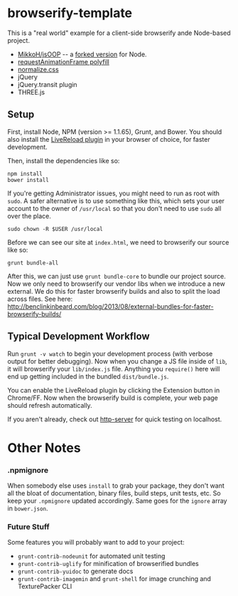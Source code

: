 browserify-template
===================

This is a "real world" example for a client-side browserify ande Node-based project.
 
- [MikkoH/jsOOP](https://github.com/MikkoH/jsOOP) -- a [forked version](https://github.com/mattdesl/jsOOP) for Node.
- [requestAnimationFrame polyfill](https://github.com/thomaswelton/requestAnimationFrame)
- [normalize.css](https://github.com/necolas/normalize.css/)
- jQuery
- jQuery.transit plugin
- THREE.js


## Setup

First, install Node, NPM (version >= 1.1.65), Grunt, and Bower. You should also install the [LiveReload plugin](https://chrome.google.com/webstore/detail/livereload/jnihajbhpnppcggbcgedagnkighmdlei?hl=en) in your browser of choice, for faster development.

Then, install the dependencies like so:

```
npm install
bower install
```

If you're getting Administrator issues, you might need to run as root with `sudo`. A safer alternative is to use something like this, which sets your user account to the owner of `/usr/local` so that you don't need to use `sudo` all over the place.

```
sudo chown -R $USER /usr/local
```

Before we can see our site at `index.html`, we need to browserify our source like so:
```
grunt bundle-all
```

After this, we can just use `grunt bundle-core` to bundle our project source. Now we only need to browserify our vendor libs when we introduce a new external. We do this for faster browserify builds and also to split the load across files. See here:  
http://benclinkinbeard.com/blog/2013/08/external-bundles-for-faster-browserify-builds/

## Typical Development Workflow

Run `grunt -v watch` to begin your development process (with verbose output for better debugging). Now when you change a JS file inside of `lib`, it will browserify your `lib/index.js` file. Anything you `require()` here will end up getting included in the bundled `dist/bundle.js`. 

You can enable the LiveReload plugin by clicking the Extension button in Chrome/FF. Now when the browserify build is complete, your web page should refresh automatically.

If you aren't already, check out [http-server](https://github.com/nodeapps/http-server) for quick testing on localhost.

# Other Notes

### .npmignore

When somebody else uses `install` to grab your package, they don't want all the bloat of documentation, binary files, build steps, unit tests, etc. So keep your `.npmignore` updated accordingly. Same goes for the `ignore` array in `bower.json`.

### Future Stuff

Some features you will probably want to add to your project:

- `grunt-contrib-nodeunit` for automated unit testing
- `grunt-contrib-uglify` for minification of browserified bundles
- `grunt-contrib-yuidoc` to generate docs
- `grunt-contrib-imagemin` and `grunt-shell` for image crunching and TexturePacker CLI